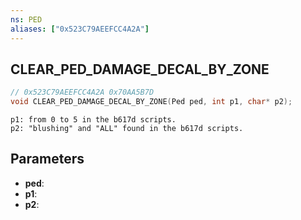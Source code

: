 ```yaml
---
ns: PED
aliases: ["0x523C79AEEFCC4A2A"]
---
```

## CLEAR_PED_DAMAGE_DECAL_BY_ZONE

```c
// 0x523C79AEEFCC4A2A 0x70AA5B7D
void CLEAR_PED_DAMAGE_DECAL_BY_ZONE(Ped ped, int p1, char* p2);
```

```
p1: from 0 to 5 in the b617d scripts.  
p2: "blushing" and "ALL" found in the b617d scripts.  
```

## Parameters
* **ped**: 
* **p1**: 
* **p2**: 

